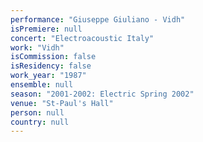 ```yaml
---
performance: "Giuseppe Giuliano - Vidh"
isPremiere: null
concert: "Electroacoustic Italy"
work: "Vidh"
isCommission: false
isResidency: false
work_year: "1987"
ensemble: null
season: "2001-2002: Electric Spring 2002"
venue: "St-Paul's Hall"
person: null
country: null
---
```


